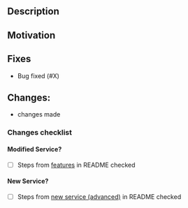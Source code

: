 <!--
Follow semantic-release guidelines for the PR title, which is used in the changelog.

Title should follow the format `<type>(<scope>): <subject>`, where
- Type is one of: build|chore|ci|docs|feat|fix|perf|refactor|revert|style|test|BREAKING CHANGE
- Scope (optional) describes the place of the change (eg a particular milestone) and is usually omitted
- subject should be a non-capitalized one-line description in present imperative tense and not ending with a period

See https://github.com/angular/angular.js/blob/master/DEVELOPERS.md#-git-commit-guidelines for more details.
-->

## Description
<!-- Short description of the pull request -->

## Motivation
<!-- Background on use case, changes needed -->

## Fixes
<!-- Please provide a list of the issues fixed by this PR -->

* Bug fixed (#X)

## Changes:
<!-- Please provide a list of the changes implemented by this PR -->

* changes made

### Changes checklist

#### Modified Service?

* [ ] Steps from [features](../README.md#features) in README checked

#### New Service?

* [ ] Steps from [new service (advanced)](../README.md#advanced) in README checked
